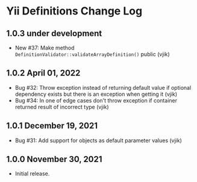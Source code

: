 # Yii Definitions Change Log

## 1.0.3 under development

- New #37: Make method `DefinitionValidator::validateArrayDefinition()` public (vjik)

## 1.0.2 April 01, 2022

- Bug #32: Throw exception instead of returning default value if optional dependency exists but there is an exception
  when getting it (vjik)
- Bug #34: In one of edge cases don't throw exception if container returned result of incorrect type (vjik)

## 1.0.1 December 19, 2021

- Bug #31: Add support for objects as default parameter values (vjik)

## 1.0.0 November 30, 2021

- Initial release.
